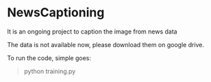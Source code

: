 # NewsCaptioning
It is an ongoing project to caption the image from news data

The data is not available now, please download them on google drive.

To run the code, simple goes:

>python training.py